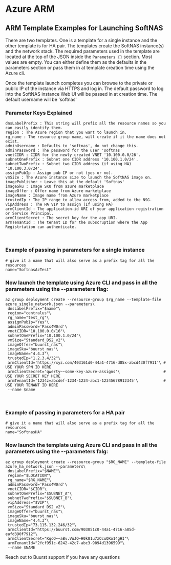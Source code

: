 # Azure ARM
## ARM Template Examples for Launching SoftNAS

There are two templates. One is a template for a single instance and the other template is for HA pair. The templates create the SoftNAS instance(s) and the network stack.
The required parameters used in the template are located at the top of the JSON inside the ```Parameters {}``` section. Most values are empty. You can either define them as the defaults in the parameters section or pass them in at template creation time using the Azure cli.

Once the template launch completes you can browse to the private or public IP of the instance via  HTTPS and log in. The default password to log into the SoftNAS instance Web UI will be passed in at creation time. The default username will be 'softnas'

### Parameter Keys Explained
```
dnsLabelPrefix : This string will prefix all the resource names so you can easily identify them.
region : The Azure region that you want to launch in.
rg_name : The resource group name, will create if it the name does not exist.
adminUsername : Defaults to 'softnas', do not change this.
adminPassword : The password for the user 'softnas'
vnetCIDR : CIDR for the newly created VNET '10.100.0.0/26'.
subnetOnePrefix : Subnet one CIDR address '10.100.1.0/24'.
subnetTwoPrefix : Subnet two CIDR address (if using HA) '10.100.3.0/24'.
assignPubIp : Assign pub IP or not (yes or no).
vmSize : The Azure instance size to launch the SoftNAS image on.
imagePublisher : Leave this at the default 'Softnas'
imageSku : Image SKU from azure marketplace
imageOffer : Offer name from Azure marketplace
imageName : Image name from Azure marketplace
trustedIp : The IP range to allow access from, added to the NSG.
vipAddress : The HA VIP to assign (If using HA)
armClientId : The application-id URI of your application registration or Service Principal.
armClientSecret : The secret key for the app URI.
armTenantId : The tenant ID for the subscruption where the App Registrtation can authenticate.
```
<br/>

### Example of passing in parameters for a single instance
```
# give it a name that will also serve as a prefix tag for all the resources
name="SoftnasAzTest"
```
### Now launch the template using Azure CLI and pass in all the parameters using the --parameters flag:
```
az group deployment create --resource-group $rg_name --template-file azure_single_network.json --parameters\
 dnsLabelPrefix="$name"\
 region="centralus"\
 rg_name="test_rg"\
 assignPubIp="Yes"\
 adminPassword='Pass4W0rd'\
 vnetCIDR="10.100.0.0/16"\
 subnetOnePrefix="10.100.1.0/24"\
 vmSize="Standard_DS2_v2"\
 imageOffer="buurst_nas"\
 imageSku="buurst_nas"\
 imageName="4.4.3"\
 trustedIp="1.2.3.4/32"\
 armClientId='https://xyz.com/403161d0-44a1-4716-d85x-abcd430f7911'\ # USE YOUR SPN ID HERE
 armClientSecret='qwerty~~some-key-azure-assigns'\                   # USE YOUR SECRET KEY HERE
 armTenantId='1234z=abcdef-1234-1234-abc1-12345678912345'\           # USE YOUR TENANT ID HERE
 --name $name
```
<br/>

### Example of passing in parameters for a HA pair

```
# give it a name that will also serve as a prefix tag for all the resources
name="SoftnasHA"
```
### Now launch the template using Azure CLI and pass in all the parameters using the --parameters falg:
```
az group deployment create --resource-group "$RG_NAME" --template-file azure_ha_network.json --parameters\
 dnsLabelPrefix="$NAME"\
 region="$LOCATION"\
 rg_name="$RG_NAME"\
 adminPassword='Pass4W0rd'\
 vnetCIDR="$CIDR"\
 subnetOnePrefix="$SUBNET_A"\
 subnetTwoPrefix="$SUBNET_B"\
 vipAddress="$VIP"\
 vmSize="Standard_DS2_v2"\
 imageOffer="buurst_nas"\
 imageSku="buurst_nas"\
 imageName="4.4.3"\
 trustedIp="73.115.132.246/32"\
 armClientId="https://buurst.com/903051c0-44a1-4716-a85d-eafd390f7912"\
 armClientSecret="KqoO~~aBv.VuJQ~H0k81u7zOcuQKo14gHI"\
 armTenantId="2fcf951c-6242-42c7-abc3-9094d1396599"\
 --name $NAME
```

Reach out to Buurst support if you have any questions


